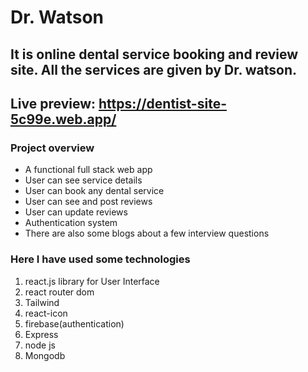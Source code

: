 # Dr. Watson
## It is online dental service booking and review site. All the services are given by Dr. watson.

## Live preview: https://dentist-site-5c99e.web.app/


### Project overview
- A functional full stack web app 
- User can see service details
- User can book any dental service
- User can see and post reviews
- User can update reviews
- Authentication system
- There are also some blogs about a few interview questions
### Here I have used some technologies
1. react.js library for User Interface
2. react router dom
3. Tailwind
4. react-icon
5. firebase(authentication)
6. Express
7. node js
8. Mongodb